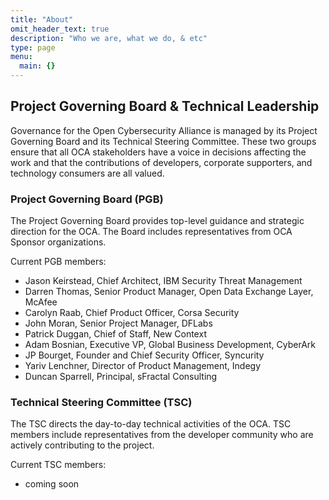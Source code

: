 ```yaml
---
title: "About"
omit_header_text: true
description: "Who we are, what we do, & etc"
type: page
menu:
  main: {}
---
```


## Project Governing Board & Technical Leadership

Governance for the Open Cybersecurity Alliance is managed by its Project Governing Board and
its Technical Steering Committee. These two groups ensure that all OCA
stakeholders have a voice in decisions affecting the work and that the
contributions of developers, corporate supporters, and technology
consumers are all valued.

### Project Governing Board (PGB)

The Project Governing Board provides top-level guidance and strategic
direction for the OCA. The Board includes representatives from OCA
Sponsor organizations.

Current PGB members:

* Jason Keirstead, Chief Architect, IBM Security Threat Management
* Darren Thomas, Senior Product Manager, Open Data Exchange Layer, McAfee
* Carolyn Raab, Chief Product Officer, Corsa Security
* John Moran, Senior Project Manager, DFLabs
* Patrick Duggan, Chief of Staff, New Context
* Adam Bosnian, Executive VP, Global Business Development, CyberArk
* JP Bourget, Founder and Chief Security Officer, Syncurity
* Yariv Lenchner, Director of Product Management, Indegy
* Duncan Sparrell, Principal, sFractal Consulting


### Technical Steering Committee (TSC)

The TSC directs the day-to-day technical activities of the OCA. TSC
members include representatives from the developer community who are
actively contributing to the project.

Current TSC members:

* coming soon
